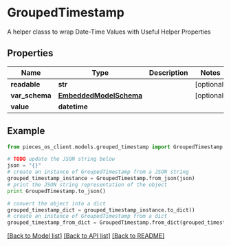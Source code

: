 # GroupedTimestamp

A helper classs to wrap Date-Time Values with Useful Helper Properties

## Properties
Name | Type | Description | Notes
------------ | ------------- | ------------- | -------------
**readable** | **str** |  | [optional] 
**var_schema** | [**EmbeddedModelSchema**](EmbeddedModelSchema.md) |  | [optional] 
**value** | **datetime** |  | 

## Example

```python
from pieces_os_client.models.grouped_timestamp import GroupedTimestamp

# TODO update the JSON string below
json = "{}"
# create an instance of GroupedTimestamp from a JSON string
grouped_timestamp_instance = GroupedTimestamp.from_json(json)
# print the JSON string representation of the object
print GroupedTimestamp.to_json()

# convert the object into a dict
grouped_timestamp_dict = grouped_timestamp_instance.to_dict()
# create an instance of GroupedTimestamp from a dict
grouped_timestamp_from_dict = GroupedTimestamp.from_dict(grouped_timestamp_dict)
```
[[Back to Model list]](../README.md#documentation-for-models) [[Back to API list]](../README.md#documentation-for-api-endpoints) [[Back to README]](../README.md)


